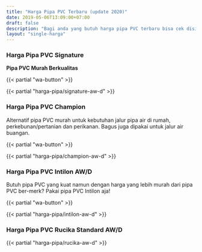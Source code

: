 ```yaml
---
title: "Harga Pipa PVC Terbaru (update 2020)"
date: 2019-05-06T13:09:00+07:00
draft: false
description: "Bagi anda yang butuh harga pipa PVC terbaru bisa cek disini. Kami jual pipa PVC murah berkualitas tinggi, tersedia juga pipa PVC premium dengan harga murah."
layout: "single-harga"
---
```


### Harga Pipa PVC Signature

**Pipa PVC Murah Berkualitas**

{{< partial "wa-button" >}}

{{< partial "harga-pipa/signature-aw-d" >}}

### Harga Pipa PVC Champion

Alternatif pipa PVC murah untuk kebutuhan jalur pipa air di rumah, perkebunan/pertanian dan perikanan. Bagus juga dipakai untuk jalur air buangan.

{{< partial "wa-button" >}}

{{< partial "harga-pipa/champion-aw-d" >}}

### Harga Pipa PVC Intilon AW/D

Butuh pipa PVC yang kuat namun dengan harga yang lebih murah dari pipa PVC ber-merk? Pakai pipa PVC Intilon aja!

{{< partial "wa-button" >}}

{{< partial "harga-pipa/intilon-aw-d" >}}

### Harga Pipa PVC Rucika Standard AW/D

{{< partial "harga-pipa/rucika-aw-d" >}}

